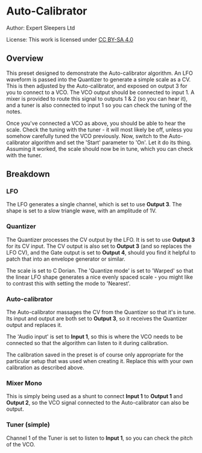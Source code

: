 # Auto-Calibrator
Author: Expert Sleepers Ltd

License: This work is licensed under [CC BY-SA 4.0](https://creativecommons.org/licenses/by-sa/4.0/?ref=chooser-v1) 

## Overview
This preset designed to demonstrate the Auto-calibrator algorithm. An LFO waveform is passed into the Quantizer to generate a simple scale as a CV. This is then adjusted by the Auto-calibrator, and exposed on output 3 for you to connect to a VCO. The VCO output should be connected to input 1. A mixer is provided to route this signal to outputs 1 & 2 (so you can hear it), and a tuner is also connected to input 1 so you can check the tuning of the notes.

Once you've connected a VCO as above, you should be able to hear the scale. Check the tuning with the tuner - it will most likely be off, unless you somehow carefully tuned the VCO previously. Now, switch to the Auto-calibrator algorithm and set the 'Start' parameter to 'On'. Let it do its thing. Assuming it worked, the scale should now be in tune, which you can check with the tuner.

## Breakdown

### LFO
The LFO generates a single channel, which is set to use **Output 3**. The shape is set to a slow triangle wave, with an amplitude of 1V.

### Quantizer
The Quantizer processes the CV output by the LFO. It is set to use **Output 3** for its CV input. The CV output is also set to **Output 3** (and so replaces the LFO CV), and the Gate output is set to **Output 4**, should you find it helpful to patch that into an envelope generator or similar.

The scale is set to C Dorian. The 'Quantize mode' is set to 'Warped' so that the linear LFO shape generates a nice evenly spaced scale - you might like to contrast this with setting the mode to 'Nearest'.

### Auto-calibrator
The Auto-calibrator massages the CV from the Quantizer so that it's in tune. Its input and output are both set to **Output 3**, so it receives the Quantizer output and replaces it.

The 'Audio input' is set to **Input 1**, so this is where the VCO needs to be connected so that the algorithm can listen to it during calibration.

The calibration saved in the preset is of course only appropriate for the particular setup that was used when creating it. Replace this with your own calibration as described above.

### Mixer Mono
This is simply being used as a shunt to connect **Input 1** to **Output 1** and **Output 2**, so the VCO signal connected to the Auto-calibrator can also be output.

### Tuner (simple)
Channel 1 of the Tuner is set to listen to **Input 1**, so you can check the pitch of the VCO.
